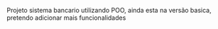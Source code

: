 Projeto sistema bancario utilizando POO, ainda esta na versão basica, pretendo adicionar mais funcionalidades
